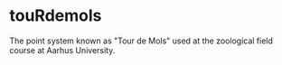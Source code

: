 # touRdemols
The point system known as "Tour de Mols" used at the zoological field course at Aarhus University.

